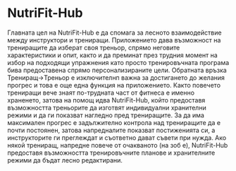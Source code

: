 # NutriFit-Hub

Главната цел на NutriFit-Hub е да спомага за лесното взаимодействие между инструктори и трениращи. Приложението дава възможност на трениращите да изберат своя треньор, спрямо неговите характеристики и опит, както и да преминат през трудния момент на избор на подходящи упражнения като просто тренировъчната програма бива предоставена спрямо персонализираните цели. Обратната връзка Трениращ->Треньор е изключителнп важна за достигането до желания прогрес и това е още една функция на приложението. 
Както повечето трениращи вече знаят по-трудната част от фитнеса е именно храненето, затова на помощ идва NutriFit-Hub, който предоставя възможността треньорите да изготвят индивидуални хранителни режими и да ги показват нагледно пред трениращите.
За да има максимален прогрес е задължително контрола над трениращите да е почти постоянен, затова напредналите показват постиженията си, а инструкторите ги преглеждат и съответно дават съвети при нужда. Ако някой трениращ, напредне повече от очакваното (на зоб е), NutriFit-Hub предоставя възможността тренировъчните планове и хранителните режими да бъдат лесно редактирани.
